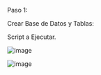 Paso 1:

Crear Base de Datos y Tablas:

Script a Ejecutar.

![image](https://github.com/user-attachments/assets/48468be3-591d-45a2-987d-431319b49a39)

![image](https://github.com/user-attachments/assets/7b5c3779-c1aa-4dce-9017-3e0938650880)


